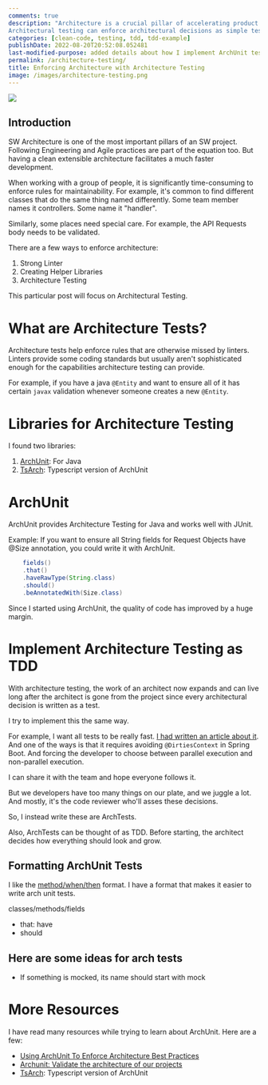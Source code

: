 ```yaml
---
comments: true
description: "Architecture is a crucial pillar of accelerating product delivery. It's hard to keep a team in sync with architecture over time.<br><br>
Architectural testing can enforce architectural decisions as simple tests, dramatically reducing code review effort and extending code maintainability."
categories: [clean-code, testing, tdd, tdd-example]
publishDate: 2022-08-20T20:52:08.052481
last-modified-purpose: added details about how I implement ArchUnit tests
permalink: /architecture-testing/
title: Enforcing Architecture with Architecture Testing
image: /images/architecture-testing.png
---
```

![](/images/architecture-testing.png)


## Introduction

SW Architecture is one of the most important pillars of an SW project. Following Engineering and Agile practices are part of the equation too. But having a clean extensible architecture facilitates a much faster development.

When working with a group of people, it is significantly time-consuming to enforce rules for maintainability. For example, it's common to find different classes that do the same thing named differently. Some team member names it controllers. Some name it "handler".

Similarly, some places need special care. For example, the API Requests body needs to be validated.

There are a few ways to enforce architecture:
1. Strong Linter
2. Creating Helper Libraries
3. Architecture Testing

This particular post will focus on Architectural Testing. 

# What are Architecture Tests?

Architecture tests help enforce rules that are otherwise missed by linters. Linters provide some coding standards but usually aren't sophisticated enough for the capabilities architecture testing can provide.

For example, if you have a java `@Entity` and want to ensure all of it has certain `javax` validation whenever someone creates a new `@Entity`.

# Libraries for Architecture Testing

I found two libraries:
1. [ArchUnit](https://www.archunit.org/): For Java
2. [TsArch](https://github.com/ts-arch/ts-arch): Typescript version of ArchUnit

# ArchUnit

ArchUnit provides Architecture Testing for Java and works well with JUnit.

Example: If you want to ensure all String fields for Request Objects have @Size annotation, you could write it with ArchUnit.

```java
    fields()
    .that()
    .haveRawType(String.class)
    .should()
    .beAnnotatedWith(Size.class)
```

Since I started using ArchUnit, the quality of code has improved by a huge margin.

# Implement Architecture Testing as TDD

With architecture testing, the work of an architect now expands and can live long after the architect is gone from the project since every architectural decision is written as a test.

I try to implement this the same way.

For example, I want all tests to be really fast. [I had written an article about it](spring-boot-junit-faster/). And one of the ways is that it requires avoiding `@DirtiesContext` in Spring Boot. And forcing the developer to choose between parallel execution and non-parallel execution.

I can share it with the team and hope everyone follows it. 

But we developers have too many things on our plate, and we juggle a lot. And mostly, it's the code reviewer who'll asses these decisions.

So, I instead write these are ArchTests.

Also, ArchTests can be thought of as TDD. Before starting, the architect decides how everything should look and grow. 

## Formatting ArchUnit Tests

I like the [method/when/then](/method-when-should) format. I have a format that makes it easier to write arch unit tests.

classes/methods/fields
- that: have
- should

## Here are some ideas for arch tests

- If something is mocked, its name should start with mock

# More Resources

I have read many resources while trying to learn about ArchUnit. Here are a few:

- [Using ArchUnit To Enforce Architecture Best Practices](https://shekhargulati.com/2020/05/04/using-archunit-to-enforce-architecture-best-practices/)
- [Archunit: Validate the architecture of our projects](https://dev.to/andressacco/archunit-validate-the-architecture-of-our-projects-3hc9)
- [TsArch](https://github.com/ts-arch/ts-arch): Typescript version of ArchUnit